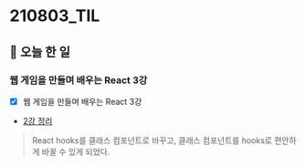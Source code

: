 # 210803_TIL

##  📌 오늘 한 일

### 웹 게임을 만들며 배우는 React 3강

- [x] 웹 게임을 만들며 배우는 React 3강
- [2강 정리](https://github.com/jangwonyoon/react-webGame/blob/main/project2/README.md)

> React hooks를 클래스 컴포넌트로 바꾸고, 클래스 컴포넌트를 hooks로 편안하게 바꿀 수 있게 되었다.
